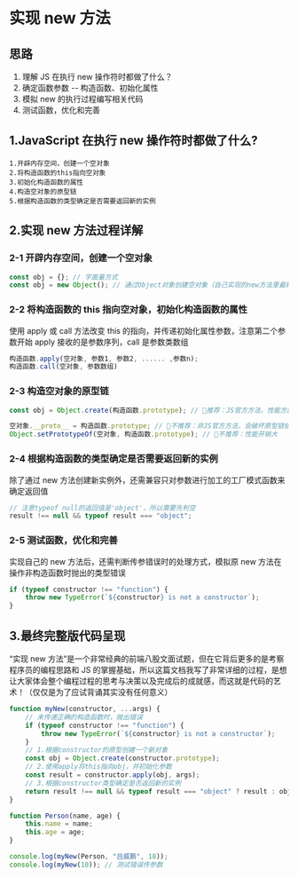 # 实现 new 方法

## 思路

1. 理解 JS 在执行 new 操作符时都做了什么？
2. 确定函数参数 -- 构造函数、初始化属性
3. 模拟 new 的执行过程编写相关代码
4. 测试函数，优化和完善

## 1.JavaScript 在执行 new 操作符时都做了什么?

```
1.开辟内存空间，创建一个空对象
2.将构造函数的this指向空对象
3.初始化构造函数的属性
4.构造空对象的原型链
5.根据构造函数的类型确定是否需要返回新的实例
```

## 2.实现 new 方法过程详解

### 2-1 开辟内存空间，创建一个空对象

```js
const obj = {}; // 字面量方式
const obj = new Object(); // 通过Object对象创建空对象（自己实现的new方法里最好不要出现new）
```

### 2-2 将构造函数的 this 指向空对象，初始化构造函数的属性

使用 apply 或 call 方法改变 this 的指向，并传递初始化属性参数，注意第二个参数开始 apply 接收的是参数序列，call 是参数类数组

```js
构造函数.apply(空对象, 参数1, 参数2, ...... ,参数n);
构造函数.call(空对象, 参数数组)
```

### 2-3 构造空对象的原型链

```js
const obj = Object.create(构造函数.prototype); // 🙆推荐：JS官方方法，性能方面做了优化，在创建新对象时就指定了原型链，精简了代码

空对象.__proto__ = 构造函数.prototype; // 🙅不推荐：非JS官方方法，会破坏原型链结构，存在兼容性、性能等问题
Object.setPrototypeOf(空对象, 构造函数.prototype); // 🙅不推荐：性能开销大
```

### 2-4 根据构造函数的类型确定是否需要返回新的实例

除了通过 new 方法创建新实例外，还需兼容只对参数进行加工的工厂模式函数来确定返回值

```js
// 注意typeof null的返回值是'object'，所以需要先判空
result !== null && typeof result === "object";
```

### 2-5 测试函数，优化和完善

实现自己的 new 方法后，还需判断传参错误时的处理方式，模拟原 new 方法在操作非构造函数时抛出的类型错误

```js
if (typeof constructor !== "function") {
	throw new TypeError(`${constructor} is not a constructor`);
}
```

## 3.最终完整版代码呈现

“实现 new 方法”是一个非常经典的前端八股文面试题，但在它背后更多的是考察程序员的编程思路和 JS 的掌握基础，所以这篇文档我写了非常详细的过程，是想让大家体会整个编程过程的思考与决策以及完成后的成就感，而这就是代码的艺术！（仅仅是为了应试背诵其实没有任何意义）

```js
function myNew(constructor, ...args) {
	// 未传递正确的构造函数时，抛出错误
	if (typeof constructor !== "function") {
		throw new TypeError(`${constructor} is not a constructor`);
	}
	// 1.根据constructor的原型创建一个新对象
	const obj = Object.create(constructor.prototype);
	// 2.使用apply将this指向obj，并初始化参数
	const result = constructor.apply(obj, args);
	// 3.根据constructor类型确定是否返回新的实例
	return result !== null && typeof result === "object" ? result : obj;
}

function Person(name, age) {
	this.name = name;
	this.age = age;
}

console.log(myNew(Person, "吕威鹏", 18));
console.log(myNew(10)); // 测试错误传参数
```
